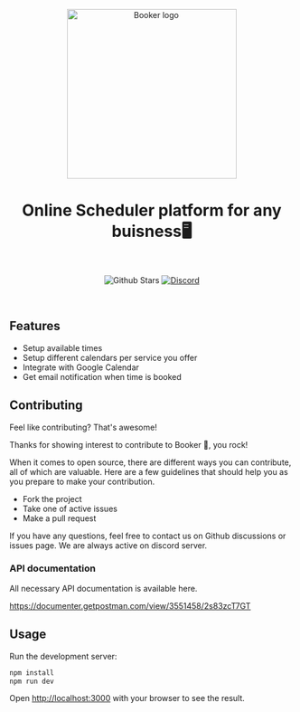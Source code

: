 <p align="center">
  <a href="https://github.com/Evil-Bees/Booker">
    <img src="https://github.com/Evil-Bees/Booker/blob/67f8b0d6aa679ad7c8d365490921e413c89b12f2/public/assets/booker-logo.png" alt="Booker logo" width="300" />
  </a>
</p>

<h1 align="center">Online Scheduler platform for any buisness🖥️</h1>
<br>

<p align="center">
  <img alt="Github Stars" src="https://badgen.net/github/stars/Evil-Bees/Alertit" />
  <a href="https://discord.com/invite/rvxGNrFhNz">
    <img alt="Discord" src="https://img.shields.io/discord/1033387274005663834.svg?label=&logo=discord&logoColor=ffffff&color=7389D8&labelColor=6A7EC2" />
  </a>
</p>

<br />

## Features
- Setup available times
- Setup different calendars per service you offer
- Integrate with Google Calendar
- Get email notification when time is booked

## Contributing
Feel like contributing? That's awesome!

Thanks for showing interest to contribute to Booker 💖, you rock!

When it comes to open source, there are different ways you can contribute, all of which are valuable. Here are a few guidelines that should help you as you prepare to make your contribution.

- Fork the project
- Take one of active issues
- Make a pull request

If you have any questions, feel free to contact us on Github discussions or issues page.
We are always active on discord server.

### API documentation
All necessary API documentation is available here.

https://documenter.getpostman.com/view/3551458/2s83zcT7GT

## Usage
Run the development server:

```bash
npm install
npm run dev
```

Open [http://localhost:3000](http://localhost:3000) with your browser to see the result.
